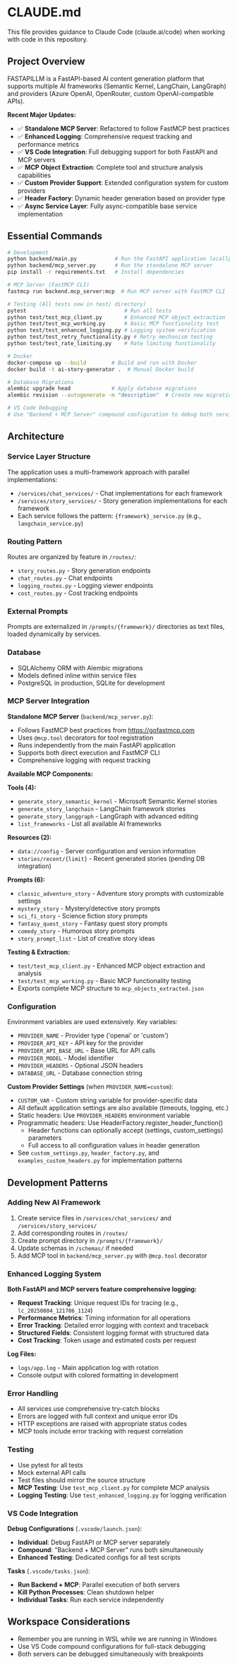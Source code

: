 # CLAUDE.md

This file provides guidance to Claude Code (claude.ai/code) when working with code in this repository.

## Project Overview

FASTAPILLM is a FastAPI-based AI content generation platform that supports multiple AI frameworks (Semantic Kernel, LangChain, LangGraph) and providers (Azure OpenAI, OpenRouter, custom OpenAI-compatible APIs).

**Recent Major Updates:**
- ✅ **Standalone MCP Server**: Refactored to follow FastMCP best practices
- ✅ **Enhanced Logging**: Comprehensive request tracking and performance metrics
- ✅ **VS Code Integration**: Full debugging support for both FastAPI and MCP servers
- ✅ **MCP Object Extraction**: Complete tool and structure analysis capabilities
- ✅ **Custom Provider Support**: Extended configuration system for custom providers
- ✅ **Header Factory**: Dynamic header generation based on provider type
- ✅ **Async Service Layer**: Fully async-compatible base service implementation

## Essential Commands

```bash
# Development
python backend/main.py            # Run the FastAPI application locally
python backend/mcp_server.py      # Run the standalone MCP server
pip install -r requirements.txt   # Install dependencies

# MCP Server (FastMCP CLI)
fastmcp run backend.mcp_server:mcp  # Run MCP server with FastMCP CLI

# Testing (All tests now in test/ directory)
pytest                               # Run all tests
python test/test_mcp_client.py       # Enhanced MCP object extraction
python test/test_mcp_working.py      # Basic MCP functionality test
python test/test_enhanced_logging.py # Logging system verification
python test/test_retry_functionality.py # Retry mechanism testing
python test/test_rate_limiting.py    # Rate limiting functionality

# Docker
docker-compose up --build        # Build and run with Docker
docker build -t ai-story-generator .  # Manual Docker build

# Database Migrations
alembic upgrade head             # Apply database migrations
alembic revision --autogenerate -m "description"  # Create new migration

# VS Code Debugging
# Use "Backend + MCP Server" compound configuration to debug both services
```

## Architecture

### Service Layer Structure
The application uses a multi-framework approach with parallel implementations:
- `/services/chat_services/` - Chat implementations for each framework
- `/services/story_services/` - Story generation implementations for each framework
- Each service follows the pattern: `{framework}_service.py` (e.g., `langchain_service.py`)

### Routing Pattern
Routes are organized by feature in `/routes/`:
- `story_routes.py` - Story generation endpoints
- `chat_routes.py` - Chat endpoints
- `logging_routes.py` - Logging viewer endpoints
- `cost_routes.py` - Cost tracking endpoints

### External Prompts
Prompts are externalized in `/prompts/{framework}/` directories as text files, loaded dynamically by services.

### Database
- SQLAlchemy ORM with Alembic migrations
- Models defined inline within service files
- PostgreSQL in production, SQLite for development

### MCP Server Integration
**Standalone MCP Server** (`backend/mcp_server.py`):
- Follows FastMCP best practices from https://gofastmcp.com
- Uses `@mcp.tool` decorators for tool registration
- Runs independently from the main FastAPI application
- Supports both direct execution and FastMCP CLI
- Comprehensive logging with request tracking

**Available MCP Components:**

**Tools (4):**
- `generate_story_semantic_kernel` - Microsoft Semantic Kernel stories
- `generate_story_langchain` - LangChain framework stories
- `generate_story_langgraph` - LangGraph with advanced editing
- `list_frameworks` - List all available AI frameworks

**Resources (2):**
- `data://config` - Server configuration and version information
- `stories/recent/{limit}` - Recent generated stories (pending DB integration)

**Prompts (6):**
- `classic_adventure_story` - Adventure story prompts with customizable settings
- `mystery_story` - Mystery/detective story prompts
- `sci_fi_story` - Science fiction story prompts
- `fantasy_quest_story` - Fantasy quest story prompts
- `comedy_story` - Humorous story prompts
- `story_prompt_list` - List of creative story ideas

**Testing & Extraction:**
- `test/test_mcp_client.py` - Enhanced MCP object extraction and analysis
- `test/test_mcp_working.py` - Basic MCP functionality testing
- Exports complete MCP structure to `mcp_objects_extracted.json`

### Configuration
Environment variables are used extensively. Key variables:
- `PROVIDER_NAME` - Provider type ('openai' or 'custom')
- `PROVIDER_API_KEY` - API key for the provider
- `PROVIDER_API_BASE_URL` - Base URL for API calls
- `PROVIDER_MODEL` - Model identifier
- `PROVIDER_HEADERS` - Optional JSON headers
- `DATABASE_URL` - Database connection string

**Custom Provider Settings** (when `PROVIDER_NAME=custom`):
- `CUSTOM_VAR` - Custom string variable for provider-specific data
- All default application settings are also available (timeouts, logging, etc.)
- Static headers: Use `PROVIDER_HEADERS` environment variable
- Programmatic headers: Use HeaderFactory.register_header_function()
  - Header functions can optionally accept (settings, custom_settings) parameters
  - Full access to all configuration values in header generation
- See `custom_settings.py`, `header_factory.py`, and `examples_custom_headers.py` for implementation patterns

## Development Patterns

### Adding New AI Framework
1. Create service files in `/services/chat_services/` and `/services/story_services/`
2. Add corresponding routes in `/routes/`
3. Create prompt directory in `/prompts/{framework}/`
4. Update schemas in `/schemas/` if needed
5. Add MCP tool in `backend/mcp_server.py` with `@mcp.tool` decorator

### Enhanced Logging System
**Both FastAPI and MCP servers feature comprehensive logging:**
- **Request Tracking**: Unique request IDs for tracing (e.g., `lc_20250804_121706_1124`)
- **Performance Metrics**: Timing information for all operations
- **Error Tracking**: Detailed error logging with context and traceback
- **Structured Fields**: Consistent logging format with structured data
- **Cost Tracking**: Token usage and estimated costs per request

**Log Files:**
- `logs/app.log` - Main application log with rotation
- Console output with colored formatting in development

### Error Handling
- All services use comprehensive try-catch blocks
- Errors are logged with full context and unique error IDs
- HTTP exceptions are raised with appropriate status codes
- MCP tools include error tracking with request correlation

### Testing
- Use pytest for all tests
- Mock external API calls
- Test files should mirror the source structure
- **MCP Testing**: Use `test_mcp_client.py` for complete MCP analysis
- **Logging Testing**: Use `test_enhanced_logging.py` for logging verification

### VS Code Integration
**Debug Configurations** (`.vscode/launch.json`):
- **Individual**: Debug FastAPI or MCP server separately
- **Compound**: "Backend + MCP Server" runs both simultaneously
- **Enhanced Testing**: Dedicated configs for all test scripts

**Tasks** (`.vscode/tasks.json`):
- **Run Backend + MCP**: Parallel execution of both servers
- **Kill Python Processes**: Clean shutdown helper
- **Individual Tasks**: Run each service independently

## Workspace Considerations
- Remember you are running in WSL while we are running in Windows
- Use VS Code compound configurations for full-stack debugging
- Both servers can be debugged simultaneously with breakpoints